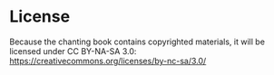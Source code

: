# License

Because the chanting book contains copyrighted materials, it will be licensed under CC BY-NA-SA 3.0: https://creativecommons.org/licenses/by-nc-sa/3.0/
